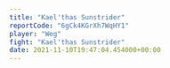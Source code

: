 ```yaml
---
title: "Kael'thas Sunstrider"
reportCode: "6gCk4KGrXh7WqHY1"
player: "Weg"
fight: "Kael'thas Sunstrider"
date: 2021-11-10T19:47:04.454000+00:00
---
```

